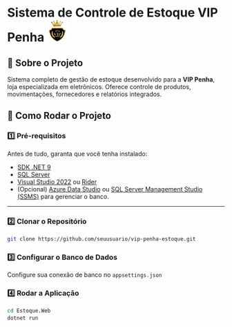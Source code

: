 # Sistema de Controle de Estoque VIP Penha <img src="src/Estoque.Web/wwwroot/img/logo.png" alt="Vip-Penha Logo" width="50" height="50">

## 📌 Sobre o Projeto
Sistema completo de gestão de estoque desenvolvido para a **VIP Penha**, loja especializada em eletrônicos. Oferece controle de produtos, movimentações, fornecedores e relatórios integrados.

## 🚀 Como Rodar o Projeto

### 1️⃣ Pré-requisitos

Antes de tudo, garanta que você tenha instalado:

- [SDK .NET 9](https://dotnet.microsoft.com/en-us/download/dotnet/9.0)
- [SQL Server](https://www.microsoft.com/pt-br/sql-server/sql-server-downloads)
- [Visual Studio 2022](https://visualstudio.microsoft.com/) ou [Rider](https://www.jetbrains.com/rider/)
- (Opcional) [Azure Data Studio](https://learn.microsoft.com/pt-br/sql/azure-data-studio/) ou [SQL Server Management Studio (SSMS)](https://learn.microsoft.com/pt-br/sql/ssms/download-sql-server-management-studio-ssms) para gerenciar o banco.

---

### 2️⃣ Clonar o Repositório

```bash
git clone https://github.com/seuusuario/vip-penha-estoque.git
```

### 3️⃣ Configurar o Banco de Dados

Configure sua conexão de banco no `appsettings.json`

### 4️⃣ Rodar a Aplicação

```bash
cd Estoque.Web
dotnet run
```
